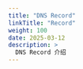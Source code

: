```yaml
---
title: "DNS Record"
linkTitle: "Record"
weight: 100
date: 2025-03-12
description: >
  DNS Record 介绍
---
```


